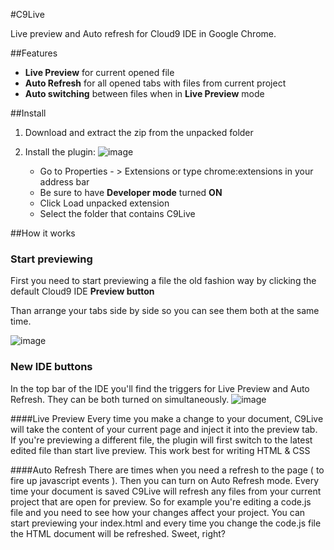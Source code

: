 #C9Live

Live preview and Auto refresh for Cloud9 IDE in Google Chrome.

##Features
- **Live Preview** for current opened file
- **Auto Refresh** for all opened tabs with files from current project
- **Auto switching** between files when in **Live Preview** mode

##Install
1. Download and extract the zip from the unpacked folder
2. Install the plugin:
![image](https://www.evernote.com/shard/s132/sh/bd17ccdf-1d09-4398-8ff5-56206b3f8ac6/e75ee73e075ca691fec28138c3b9bdbd/res/4d9f0a77-71f8-40dd-951b-9c606a250969/skitch.png)

	- Go to Properties - > Extensions or type chrome:extensions in your address bar
	- Be sure to have **Developer mode** turned **ON**
	- Click Load unpacked extension
	- Select the folder that contains C9Live
	
##How it works

### Start previewing
First you need to start previewing a file the old fashion way by clicking the default Cloud9 IDE **Preview button**

Than arrange your tabs side by side so you can see them both at the same time.

![image](https://www.evernote.com/shard/s132/sh/01082dfc-34fa-4990-887b-21466015e723/3c9381472703dfef151116d3eeb91aba/res/06645cc0-f5df-4342-87e0-10572038c813/skitch.png)

### New IDE buttons
In the top bar of the IDE you'll find the triggers for Live Preview and Auto Refresh. They can be both turned on simultaneously.
![image](https://www.evernote.com/shard/s132/sh/e5fbfc30-3313-4e75-a595-95827ca4b282/d1d567bc7ac6bfa605f3153d9e8fc68f/res/9cc84845-fc4f-4a2b-834d-64967cfc4145/skitch.png)

####Live Preview
Every time you make a change to your document, C9Live will take the content of your current page and inject it into the preview tab. If you're previewing a different file, the plugin will first switch to the latest edited file than start live preview. This work best for writing HTML & CSS

####Auto Refresh
There are times when you need a refresh to the page ( to fire up javascript events ). Then you can turn on Auto Refresh mode. Every time your document is saved C9Live will refresh any files from your current project that are open for preview. So for example you're editing a code.js file and you need to see how your changes affect your project. You can start previewing your index.html and every time you change the code.js file the HTML document will be refreshed. Sweet, right?